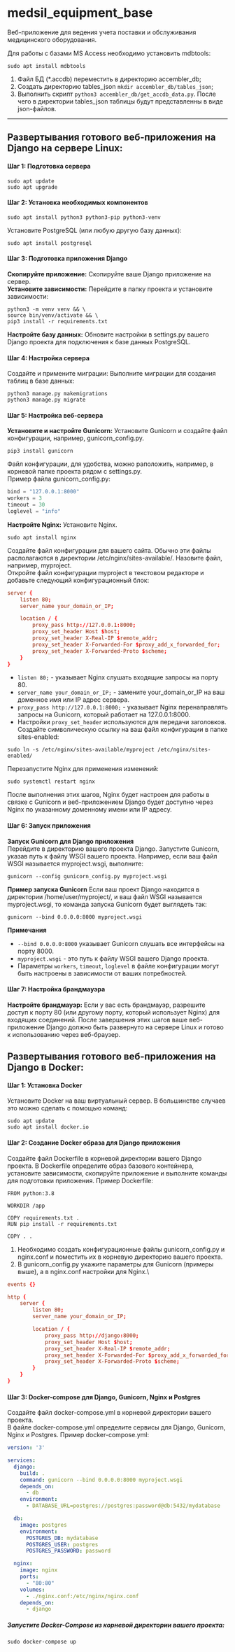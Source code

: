 # medsil_equipment_base
Веб-приложение для ведения учета поставки и обслуживания медицинского оборудования.

Для работы с базами MS Access необходимо установить mdbtools:
```shell
sudo apt install mdbtools
```
1. Файл БД (*.accdb) переместить в директорию accembler_db;
2. Создать директорию tables_json `mkdir accembler_db/tables_json`;
3. Выполнить скрипт `python3 accembler_db/get_accdb_data.py`. После чего в директории tables_json таблицы будут представленны в виде json-файлов.

---

## Развертывания готового веб-приложения на Django на сервере Linux:

#### Шаг 1: Подготовка сервера
```shell
sudo apt update
sudo apt upgrade
```
#### Шаг 2: Установка необходимых компонентов
```shell
sudo apt install python3 python3-pip python3-venv
```
Установите PostgreSQL (или любую другую базу данных):
```shell
sudo apt install postgresql
```
#### Шаг 3: Подготовка приложения Django
**Скопируйте приложение:** Скопируйте ваше Django приложение на сервер.\
**Установите зависимости:** Перейдите в папку проекта и установите зависимости:
```shell
python3 -m venv venv && \
source bin/venv/activate && \
pip3 install -r requirements.txt
```
**Настройте базу данных:** Обновите настройки в settings.py вашего Django проекта для подключения к базе данных PostgreSQL.
#### Шаг 4: Настройка сервера
Создайте и примените миграции: Выполните миграции для создания таблиц в базе данных:
``` shell
python3 manage.py makemigrations
python3 manage.py migrate
```
#### Шаг 5: Настройка веб-сервера
**Установите и настройте Gunicorn:** Установите Gunicorn и создайте файл конфигурации, например, gunicorn_config.py.
```shell
pip3 install gunicorn
```
Файл конфигурации, для удобства, можно раположить, например, в корневой папке проекта рядом с settings.py.\
Пример файла gunicorn_config.py:
```python
bind = "127.0.0.1:8000"
workers = 3
timeout = 30
loglevel = "info"
```

**Настройте Nginx:** Установите Nginx.
```shell
sudo apt install nginx
```
Создайте файл конфигурации для вашего сайта. Обычно эти файлы располагаются в директории /etc/nginx/sites-available/.
Назовите файл, например, myproject.\
Откройте файл конфигурации myproject в текстовом редакторе и добавьте следующий конфигурационный блок:
```conf
server {
    listen 80;
    server_name your_domain_or_IP;

    location / {
        proxy_pass http://127.0.0.1:8000;
        proxy_set_header Host $host;
        proxy_set_header X-Real-IP $remote_addr;
        proxy_set_header X-Forwarded-For $proxy_add_x_forwarded_for;
        proxy_set_header X-Forwarded-Proto $scheme;
    }
}
```
* `listen 80;` - указывает Nginx слушать входящие запросы на порту 80.
* `server_name your_domain_or_IP;` - замените your_domain_or_IP на ваш доменное имя или IP адрес сервера.
* `proxy_pass http://127.0.0.1:8000;` - указывает Nginx перенаправлять запросы на Gunicorn, который работает на 127.0.0.1:8000.
* Настройки `proxy_set_header` используются для передачи заголовков.
Создайте символическую ссылку на ваш файл конфигурации в папке sites-enabled:
```shell
sudo ln -s /etc/nginx/sites-available/myproject /etc/nginx/sites-enabled/
```
Перезапустите Nginx для применения изменений:
``` shell
sudo systemctl restart nginx
```
После выполнения этих шагов, Nginx будет настроен для работы в связке с Gunicorn и веб-приложением Django будет доступно через Nginx по указанному доменному имени или IP адресу.

#### Шаг 6: Запуск приложения
**Запуск Gunicorn для Django приложения**\
Перейдите в директорию вашего проекта Django. Запустите Gunicorn, указав путь к файлу WSGI вашего проекта. Например, если ваш файл WSGI называется myproject.wsgi, выполните:
```shell
gunicorn --config gunicorn_config.py myproject.wsgi
```
__Пример запуска Gunicorn__
Если ваш проект Django находится в директории /home/user/myproject/, и ваш файл WSGI называется myproject.wsgi, то команда запуска Gunicorn будет выглядеть так:
```shell
gunicorn --bind 0.0.0.0:8000 myproject.wsgi
```
**Примечания**
* `--bind 0.0.0.0:8000` указывает Gunicorn слушать все интерфейсы на порту 8000.
* `myproject.wsgi` - это путь к файлу WSGI вашего Django проекта.
* Параметры `workers`, `timeout`, `loglevel` в файле конфигурации могут быть настроены в зависимости от ваших потребностей.
#### Шаг 7: Настройка брандмауэра
**Настройте брандмауэр:** Если у вас есть брандмауэр, разрешите доступ к порту 80 (или другому порту, который использует Nginx) для входящих соединений.
После завершения этих шагов ваше веб-приложение Django должно быть развернуто на сервере Linux и готово к использованию через веб-браузер.

## Развертывания готового веб-приложения на Django в Docker:
#### Шаг 1: Установка Docker
Установите Docker на ваш виртуальный сервер. В большинстве случаев это можно сделать с помощью команд:
```shell
sudo apt update
sudo apt install docker.io
```
#### Шаг 2: Создание Docker образа для Django приложения
Создайте файл Dockerfile в корневой директории вашего Django проекта.
В Dockerfile определите образ базового контейнера, установите зависимости, скопируйте приложение и выполните команды для подготовки приложения. Пример Dockerfile:
```vim
FROM python:3.8

WORKDIR /app

COPY requirements.txt .
RUN pip install -r requirements.txt

COPY . .
```
1. Необходимо создать конфигурационные файлы gunicorn_config.py и nginx.conf и поместить их в корневую директорию вашего проекта.
2. В gunicorn_config.py укажите параметры для Gunicorn (примеры выше), а в nginx.conf настройки для Nginx.\
```conf
events {}

http {
    server {
        listen 80;
        server_name your_domain_or_IP;

        location / {
            proxy_pass http://django:8000;
            proxy_set_header Host $host;
            proxy_set_header X-Real-IP $remote_addr;
            proxy_set_header X-Forwarded-For $proxy_add_x_forwarded_for;
            proxy_set_header X-Forwarded-Proto $scheme;
        }
    }
}
```
#### Шаг 3: Docker-compose для Django, Gunicorn, Nginx и Postgres
Создайте файл docker-compose.yml в корневой директории вашего проекта.\
В файле docker-compose.yml определите сервисы для Django, Gunicorn, Nginx и Postgres. Пример docker-compose.yml:
```yml
version: '3'

services:
  django:
    build: .
    command: gunicorn --bind 0.0.0.0:8000 myproject.wsgi
    depends_on:
      - db
    environment:
      - DATABASE_URL=postgres://postgres:password@db:5432/mydatabase

  db:
    image: postgres
    environment:
      POSTGRES_DB: mydatabase
      POSTGRES_USER: postgres
      POSTGRES_PASSWORD: password

  nginx:
    image: nginx
    ports:
      - "80:80"
    volumes:
      - ./nginx.conf:/etc/nginx/nginx.conf
    depends_on:
      - django
```
##### Запустите Docker-Compose из корневой директории вашего проекта:
```shell
sudo docker-compose up
```
